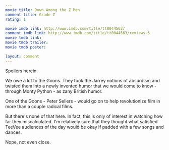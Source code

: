 ```yaml
---
movie title: Down Among the Z Men
comment title: Grade Z
rating: 1

movie imdb link: http://www.imdb.com/title/tt0044563/
comment imdb link: http://www.imdb.com/title/tt0044563/reviews-6
movie tmdb link: 
movie tmdb trailer: 
movie tmdb poster: 

layout: comment
---
```


Spoilers herein.

We owe a lot to the Goons. They took the Jarrey notions of absurdism and twisted them into a newly invented humor that we would come to know - through Monty Python - as zany British humor.

One of the Goons - Peter Sellers - would go on to help revolutionize film in more than a couple radical films.

But there's none of that here. In fact, this is only of interest in watching how far they miscalculated. I'm relatively sure that they thought what satisfied TeeVee audiences of the day would be okay if padded with a few songs and dances.

Nope, not even close.